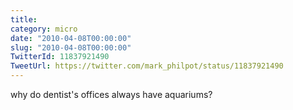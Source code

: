 ```yaml
---
title: 
category: micro
date: "2010-04-08T00:00:00"
slug: "2010-04-08T00:00:00"
TwitterId: 11837921490
TweetUrl: https://twitter.com/mark_philpot/status/11837921490
---
```


why do dentist's offices always have aquariums?
